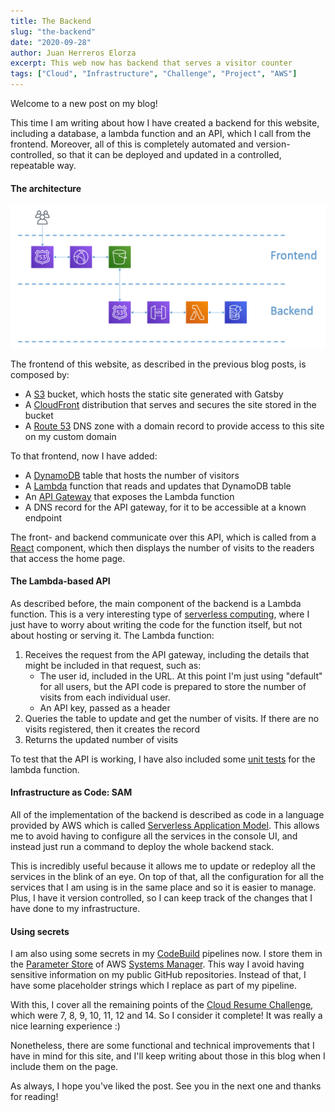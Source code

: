 ```yaml
---
title: The Backend
slug: "the-backend"
date: "2020-09-28"
author: Juan Herreros Elorza
excerpt: This web now has backend that serves a visitor counter
tags: ["Cloud", "Infrastructure", "Challenge", "Project", "AWS"]
---
```


Welcome to a new post on my blog!

This time I am writing about how I have created a backend for this website, including a database, a lambda function and an API, which I call from the frontend.
Moreover, all of this is completely automated and version-controlled, so that it can be deployed and updated in a controlled, repeatable way.

#### The architecture

![Picture](/arch.png)

The frontend of this website, as described in the previous blog posts, is composed by:
- A [S3](https://aws.amazon.com/s3/) bucket, which hosts the static site generated with Gatsby
- A [CloudFront](https://aws.amazon.com/cloudfront/) distribution that serves and secures the site stored in the bucket
- A [Route 53](https://aws.amazon.com/route53/) DNS zone with a domain record to provide access to this site on my custom domain

To that frontend, now I have added:
- A [DynamoDB](https://aws.amazon.com/dynamodb/) table that hosts the number of visitors
- A [Lambda](https://aws.amazon.com/lambda/) function that reads and updates that DynamoDB table
- An [API Gateway](https://aws.amazon.com/api-gateway/) that exposes the Lambda function
- A DNS record for the API gateway, for it to be accessible at a known endpoint

The front- and backend communicate over this API, which is called from a [React](https://reactjs.org/) component, which then displays the number of visits to the readers that access the home page.

#### The Lambda-based API

As described before, the main component of the backend is a Lambda function. This is a very interesting type of [serverless computing](https://en.wikipedia.org/wiki/Serverless_computing), where I just have to worry about writing the code for the function itself, but not about hosting or serving it. The Lambda function:
1. Receives the request from the API gateway, including the details that might be included in that request, such as:
    - The user id, included in the URL. At this point I'm just using "default" for all users, but the API code is prepared to store the number of visits from each individual user.
    - An API key, passed as a header
1. Queries the table to update and get the number of visits. If there are no visits registered, then it creates the record
1. Returns the updated number of visits

To test that the API is working, I have also included some [unit tests](https://en.wikipedia.org/wiki/Unit_testing) for the lambda function.

#### Infrastructure as Code: SAM

All of the implementation of the backend is described as code in a language provided by AWS which is called [Serverless Application Model](https://aws.amazon.com/serverless/sam/).
This allows me to avoid having to configure all the services in the console UI, and instead just run a command to deploy the whole backend stack.

This is incredibly useful because it allows me to update or redeploy all the services in the blink of an eye. On top of that, all the configuration for all the services that I am using is in the same place and so it is easier to manage. Plus, I have it version controlled, so I can keep track of the changes that I have done to my infrastructure.

#### Using secrets

I am also using some secrets in my [CodeBuild](https://aws.amazon.com/codebuild/) pipelines now. I store them in the [Parameter Store](https://docs.aws.amazon.com/systems-manager/latest/userguide/systems-manager-parameter-store.html) of AWS [Systems Manager](https://aws.amazon.com/systems-manager/). This way I avoid having sensitive information on my public GitHub repositories. Instead of that, I have some placeholder strings which I replace as part of my pipeline.

With this, I cover all the remaining points of the [Cloud Resume Challenge](https://cloudresumechallenge.dev/instructions/), which were 7, 8, 9, 10, 11, 12 and 14. So I consider it complete! It was really a nice learning experience :)

Nonetheless, there are some functional and technical improvements that I have in mind for this site, and I'll keep writing about those in this blog when I include them on the page. 

As always, I hope you've liked the post. See you in the next one and thanks for reading!

